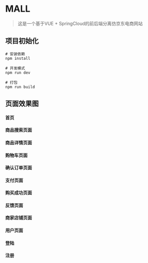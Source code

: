 # MALL
> 这是一个基于VUE + SpringCloud的前后端分离仿京东电商网站

## 项目初始化

``` 
# 安装依赖
npm install

# 开发模式
npm run dev

# 打包
npm run build
```

## 页面效果图

#### 首页 

#### 商品搜索页面

#### 商品详情页面

#### 购物车页面

#### 确认订单页面

#### 支付页面

#### 购买成功页面 

#### 反馈页面

#### 商家店铺页面

#### 用户页面

#### 登陆

#### 注册
